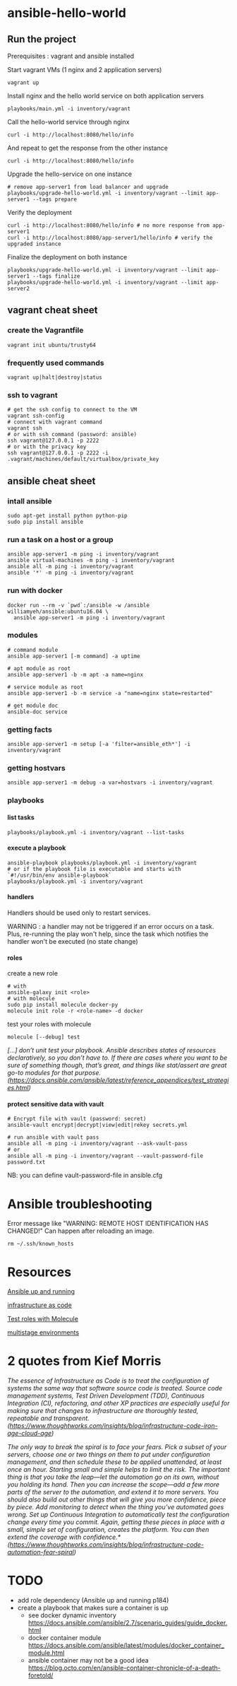 # ansible-hello-world

## Run the project

Prerequisites : vagrant and ansible installed
    
Start vagrant VMs (1 nginx and 2 application servers)

    vagrant up
    
Install nginx and the hello world service on both application servers

    playbooks/main.yml -i inventory/vagrant
    
Call the hello-world service through nginx

    curl -i http://localhost:8080/hello/info
    
And repeat to get the response from the other instance

    curl -i http://localhost:8080/hello/info
    
Upgrade the hello-service on one instance

    # remove app-server1 from load balancer and upgrade
    playbooks/upgrade-hello-world.yml -i inventory/vagrant --limit app-server1 --tags prepare

Verify the deployment

    curl -i http://localhost:8080/hello/info # no more response from app-server1
    curl -i http://localhost:8080/app-server1/hello/info # verify the upgraded instance

Finalize the deployment on both instance

    playbooks/upgrade-hello-world.yml -i inventory/vagrant --limit app-server1 --tags finalize
    playbooks/upgrade-hello-world.yml -i inventory/vagrant --limit app-server2


## vagrant cheat sheet

### create the Vagrantfile
    
    vagrant init ubuntu/trusty64
    
### frequently used commands
    
    vagrant up|halt|destroy|status
    
### ssh to vagrant
    
    # get the ssh config to connect to the VM
    vagrant ssh-config
    # connect with vagrant command
    vagrant ssh
    # or with ssh command (password: ansible)
    ssh vagrant@127.0.0.1 -p 2222
    # or with the privacy key
    ssh vagrant@127.0.0.1 -p 2222 -i .vagrant/machines/default/virtualbox/private_key


## ansible cheat sheet

### intall ansible

    sudo apt-get install python python-pip
    sudo pip install ansible
    
### run a task on a host or a group

    ansible app-server1 -m ping -i inventory/vagrant
    ansible virtual-machines -m ping -i inventory/vagrant
    ansible all -m ping -i inventory/vagrant
    ansible '*' -m ping -i inventory/vagrant
    
### run with docker

    docker run --rm -v `pwd`:/ansible -w /ansible williamyeh/ansible:ubuntu16.04 \
      ansible app-server1 -m ping -i inventory/vagrant

### modules

    # command module
    ansible app-server1 [-m command] -a uptime
    
    # apt module as root
    ansible app-server1 -b -m apt -a name=nginx
    
    # service module as root
    ansible app-server1 -b -m service -a "name=nginx state=restarted"
    
    # get module doc
    ansible-doc service

### getting facts

    ansible app-server1 -m setup [-a 'filter=ansible_eth*'] -i inventory/vagrant

### getting hostvars

    ansible app-server1 -m debug -a var=hostvars -i inventory/vagrant


### playbooks

#### list tasks
    playbooks/playbook.yml -i inventory/vagrant --list-tasks

#### execute a playbook
    ansible-playbook playbooks/playbook.yml -i inventory/vagrant
    # or if the playbook file is executable and starts with `#!/usr/bin/env ansible-playbook`
    playbooks/playbook.yml -i inventory/vagrant

#### handlers
    
Handlers should be used only to restart services.

WARNING :
  a handler may not be triggered if an error occurs on a task.
  Plus, re-running the play won't help, since the task which notifies the handler won't be executed (no state change)
  

#### roles

create a new role

    # with
    ansible-galaxy init <role>
    # with molecule
    sudo pip install molecule docker-py
    molecule init role -r <role-name> -d docker
    
test your roles with molecule

    molecule [--debug] test
    
_[...] don’t unit test your playbook.
Ansible describes states of resources declaratively, so you don’t have to.
If there are cases where you want to be sure of something though, that’s great, and things like stat/assert are great go-to modules for that purpose.
(https://docs.ansible.com/ansible/latest/reference_appendices/test_strategies.html)_

#### protect sensitive data with vault

    # Encrypt file with vault (password: secret)
    ansible-vault encrypt|decrypt|view|edit|rekey secrets.yml
    
    # run ansible with vault pass
    ansible all -m ping -i inventory/vagrant --ask-vault-pass
    # or
    ansible all -m ping -i inventory/vagrant --vault-password-file password.txt
    
NB: you can define vault-password-file in ansible.cfg


# Ansible troubleshooting

Error message like "WARNING: REMOTE HOST IDENTIFICATION HAS CHANGED!"
Can happen after reloading an image.
    
    rm ~/.ssh/known_hosts

# Resources

[Ansible up and running](http://shop.oreilly.com/product/0636920065500.do)

[infrastructure as code](https://www.youtube.com/watch?v=K843Ukiw3d8)

[Test roles with Molecule](https://www.jeffgeerling.com/blog/2018/testing-your-ansible-roles-molecule)

[multistage environments](https://www.digitalocean.com/community/tutorials/how-to-manage-multistage-environments-with-ansible)

# 2 quotes from Kief Morris

_The essence of Infrastructure as Code is to treat the configuration of systems the same way that software source code is treated.
Source code management systems, Test Driven Development (TDD), Continuous Integration (CI), refactoring, and other XP practices are especially useful for making sure that changes to infrastructure are thoroughly tested, repeatable and transparent.
(https://www.thoughtworks.com/insights/blog/infrastructure-code-iron-age-cloud-age)_

_The only way to break the spiral is to face your fears. Pick a subset of your servers, choose one or two things on them to put under configuration management, and then schedule these to be applied unattended, at least once an hour.
Starting small and simple helps to limit the risk. The important thing is that you take the leap—let the automation go on its own, without you holding its hand. Then you can increase the scope—add a few more parts of the server to the automation, and extend it to more servers.
You should also build out other things that will give you more confidence, piece by piece. Add monitoring to detect when the thing you’ve automated goes wrong. Set up Continuous Integration to automatically test the configuration change every time you commit.
Again, getting these pieces in place with a small, simple set of configuration, creates the platform. You can then extend the coverage with confidence.*
(https://www.thoughtworks.com/insights/blog/infrastructure-code-automation-fear-spiral)_

# TODO

- add role dependency (Ansible up and running p184)
- create a playbook that makes sure a container is up
   - see docker dynamic inventory https://docs.ansible.com/ansible/2.7/scenario_guides/guide_docker.html
   - docker container module https://docs.ansible.com/ansible/latest/modules/docker_container_module.html
   - ansible container may not be a good idea https://blog.octo.com/en/ansible-container-chronicle-of-a-death-foretold/
